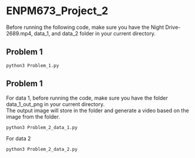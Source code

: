 # ENPM673_Project_2
Before running the following code, make sure you have the Night Drive-2689.mp4, data_1, and data_2 folder in your current directory.
## Problem 1
```
python3 Problem_1.py
```
## Problem 1
For data 1, before running the code, make sure you have the folder data_1_out_png in your current directory.  
The output image will store in the folder and generate a video based on the image from the folder.
```
python3 Problem_2_data_1.py
```
For data 2
```
python3 Problem_2_data_2.py
```
